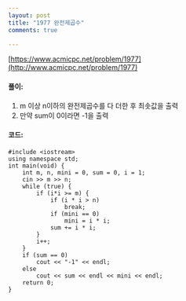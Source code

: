 ```yaml
---
layout: post
title: "1977 완전제곱수"
comments: true

---
```

[https://www.acmicpc.net/problem/1977](http://www.acmicpc.net/problem/1977)

#### **풀이:**
1. m 이상 n이하의 완전제곱수를 다 더한 후 최솟값을 출력
2. 만약 sum이 0이라면 -1을 출력

#### **코드:**

```
#include <iostream>
using namespace std;
int main(void) {
	int m, n, mini = 0, sum = 0, i = 1;
	cin >> m >> n;
	while (true) {
		if (i*i >= m) {
			if (i * i > n)
				break;
			if (mini == 0)
				mini = i * i;
			sum += i * i;
		}
		i++;
	}
	if (sum == 0)
		cout << "-1" << endl;
	else
		cout << sum << endl << mini << endl;
	return 0;
}
```